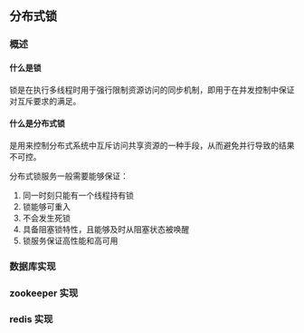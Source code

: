 ## 分布式锁

### 概述

#### 什么是锁

锁是在执行多线程时用于强行限制资源访问的同步机制，即用于在并发控制中保证对互斥要求的满足。

#### 什么是分布式锁

是用来控制分布式系统中互斥访问共享资源的一种手段，从而避免并行导致的结果不可控。

分布式锁服务一般需要能够保证：

1. 同一时刻只能有一个线程持有锁
2. 锁能够可重入
3. 不会发生死锁
4. 具备阻塞锁特性，且能够及时从阻塞状态被唤醒
5. 锁服务保证高性能和高可用

### 数据库实现



### zookeeper 实现

### redis 实现



